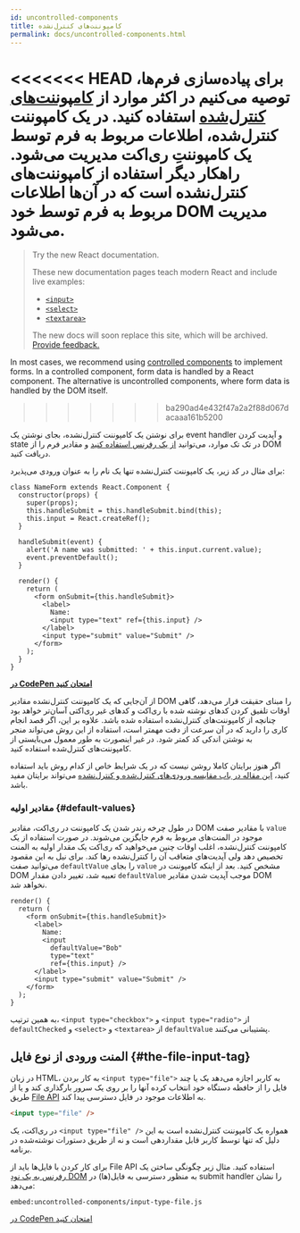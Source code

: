 ```yaml
---
id: uncontrolled-components
title: کامپوننت‌های کنترل‌نشده
permalink: docs/uncontrolled-components.html
---
```


<<<<<<< HEAD
برای پیاده‌سازی فرم‌ها، توصیه می‌کنیم در اکثر موارد از [کامپوننت‌های کنترل‌شده](/docs/forms.html#controlled-components) استفاده کنید. در یک کامپوننت کنترل‌شده، اطلاعات مربوط به فرم توسط یک کامپوننتِ ری‌اکت مدیریت می‌شود. را‌هکار دیگر استفاده از کامپوننت‌های کنترل‌نشده است که در آن‌ها اطلاعات مربوط به فرم توسط خود DOM مدیریت می‌شود.
=======
> Try the new React documentation.
> 
> These new documentation pages teach modern React and include live examples:
>
> - [`<input>`](https://beta.reactjs.org/reference/react-dom/components/input)
> - [`<select>`](https://beta.reactjs.org/reference/react-dom/components/select)
> - [`<textarea>`](https://beta.reactjs.org/reference/react-dom/components/textarea)
>
> The new docs will soon replace this site, which will be archived. [Provide feedback.](https://github.com/reactjs/reactjs.org/issues/3308)

In most cases, we recommend using [controlled components](/docs/forms.html#controlled-components) to implement forms. In a controlled component, form data is handled by a React component. The alternative is uncontrolled components, where form data is handled by the DOM itself.
>>>>>>> ba290ad4e432f47a2a2f88d067dacaaa161b5200

برای نوشتن یک کامپوننت کنترل‌نشده، بجای نوشتن یک event handler و آپدیت کردن state در تک تک موارد، می‌توانید [از یک رفرنس استفاده کنید](/docs/refs-and-the-dom.html) و مقادیر فرم را از DOM دریافت کنید.  

 برای مثال در کد زیر، یک کامپوننت کنترل‌نشده تنها یک نام را به عنوان ورودی می‌پذیرد: 

```javascript{5,9,18}
class NameForm extends React.Component {
  constructor(props) {
    super(props);
    this.handleSubmit = this.handleSubmit.bind(this);
    this.input = React.createRef();
  }

  handleSubmit(event) {
    alert('A name was submitted: ' + this.input.current.value);
    event.preventDefault();
  }

  render() {
    return (
      <form onSubmit={this.handleSubmit}>
        <label>
          Name:
          <input type="text" ref={this.input} />
        </label>
        <input type="submit" value="Submit" />
      </form>
    );
  }
}
```

[**در CodePen امتحان کنید**](https://codepen.io/gaearon/pen/WooRWa?editors=0010)

از آن‌جایی که یک کامپوننت کنترل‌نشده مقادیر DOM را مبنای حقیقت قرار می‌دهد، گاهی اوقات تلفیق کردن کدهای نوشته شده با ری‌اکت و کدهای غیر ری‌اکتی آسان‌تر خواهد بود چنانچه از کامپوننت‌های کنترل‌نشده استفاده شده باشد. علاوه بر این، اگر قصد انجام کاری را دارید که در آن سرعت از دقت مهمتر است، استفاده از این روش می‌تواند منجر به نوشتن اندکی کد کمتر شود. در غیر اینصورت به طور معمول می‌بایستی از کامپوننت‌های کنترل‌شده استفاده کنید.

اگر هنوز برایتان کاملا روشن نیست که در یک شرایط خاص از کدام روش باید استفاده کنید، [این مقاله در باب مقایسه ورودی‌های کنترل‌شده و کنترل‌نشده](https://goshakkk.name/controlled-vs-uncontrolled-inputs-react/) می‌تواند برایتان مفید باشد.

### مقادیر اولیه {#default-values}

در طول چرخه رندر شدن یک کامپوننت در ری‌اکت، مقادیر DOM با مقادیر صفت `value` موجود در المنت‌های مربوط به فرم جایگزین می‌شوند. در صورت استفاده از یک کامپوننت کنترل‌نشده،‌ اغلب اوقات چنین می‌خواهید که ری‌اکت یک مقدار اولیه به المنت تخصیص دهد ولی آپدیت‌های متعاقب آن را کنترل‌نشده رها کند. برای نیل به این مقصود می‌توانید صفت `defaultValue` را بجای `value` مشخص کنید. بعد از اینکه کامپوننت در DOM تعبیه شد،‌ تغییر دادن مقدار `defaultValue` موجب آپدیت شدن مقادیر DOM نخواهد شد.

```javascript{7}
render() {
  return (
    <form onSubmit={this.handleSubmit}>
      <label>
        Name:
        <input
          defaultValue="Bob"
          type="text"
          ref={this.input} />
      </label>
      <input type="submit" value="Submit" />
    </form>
  );
}
```

به همین ترتیب، `<input type="checkbox">` و `<input type="radio">` از `defaultChecked` و `<select>` و `<textarea>` از `defaultValue` پشتیبانی می‌کنند.

## المنت ورودی از نوع فایل {#the-file-input-tag}

در زبان HTML، به کار بردن `<input type="file">` به کاربر اجازه می‌دهد یک یا چند فایل را از حافظه دستگاه خود انتخاب کرده آنها را بر روی یک سرور بارگذاری کند و یا از طریق [File API](https://developer.mozilla.org/en-US/docs/Web/API/File/Using_files_from_web_applications) به اطلاعات موجود در فایل دسترسی پیدا کند. 

```html
<input type="file" />
```

در ری‌اکت، یک `<input type="file" />` همواره یک کامپوننت کنترل‌نشده است به این دلیل که تنها توسط کاربر قابل مقداردهی است و نه از طریق دستورات نوشته‌شده در برنامه.

برای کار کردن با فایل‌ها باید از File API استفاده کنید. مثال زیر چگونگی ساختن یک [رفرنس به یک نودِ DOM](/docs/refs-and-the-dom.html) به منظور دسترسی به فایل(ها) در submit handler را نشان می‌دهد: 

`embed:uncontrolled-components/input-type-file.js`

[در CodePen امتحان کنید](codepen://uncontrolled-components/input-type-file)
